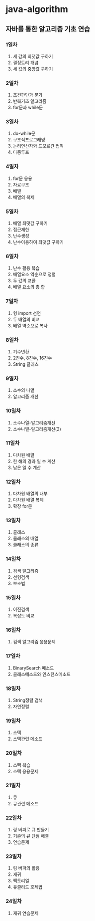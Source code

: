 # java-algorithm

## 자바를 통한 알고리즘 기초 연습

### 1일차
1. 세 값의 최댓값 구하기
2. 결정트리 개념
3. 세 값의 중앙값 구하기

### 2일차
1. 조건판단과 분기
2. 반복기초 알고리즘
3. for문과 while문

### 3일차
1. do-while문
2. 구조적프로그래밍
3. 논리연산자와 드모르간 법칙
4. 다중루프

### 4일차
1. for문 응용
2. 자료구조
3. 배열
4. 배열의 복제

### 5일차
1. 배열 최댓값 구하기
2. 접근제한
3. 난수생성
4. 난수이용하여 최댓값 구하기

### 6일차
1. 난수 활용 복습
2. 배열요소 역순으로 정렬
3. 두 값의 교환
4. 배열 요소의 총 합

### 7일차
1. 형 import 선언
2. 두 배열의 비교
3. 배열 역순으로 복사

### 8일차
1. 기수변환
2. 2진수, 8진수, 16진수
3. String 클래스

### 9일차
1. 소수의 나열
2. 알고리즘 개선

### 10일차
1. 소수나열-알고리즘개선
2. 소수나열-알고리즘개선(2)

### 11일차
1. 다차원 배열
2. 한 해의 경과 일 수 계산
3. 남은 일 수 계산

### 12일차
1. 다차원 배열의 내부
2. 다차원 배열 복제
3. 확장 for문

### 13일차
1. 클래스
2. 클래스의 배열
3. 클래스의 종류

### 14일차
1. 검색 알고리즘
2. 선형검색
3. 보초법

### 15일차
1. 이진검색
2. 복잡도 비교

### 16일차
1. 검색 알고리즘 응용문제

### 17일차
1. BinarySearch 메소드
2. 클래스메소드와 인스턴스메소드

### 18일차
1. String정렬 검색
2. 자연정렬

### 19일차
1. 스택
2. 스택관련 메소드

### 20일차
1. 스택 복습
2. 스택 응용문제

### 21일차
1. 큐
2. 큐관련 메소드

### 22일차
1. 링 버퍼로 큐 만들기
2. 기존의 큐 단점 해결
3. 연습문제

### 23일차
1. 링 버퍼의 활용
2. 재귀
3. 팩토리얼
4. 유클리드 호제법

### 24일차
1. 재귀 연습문제
